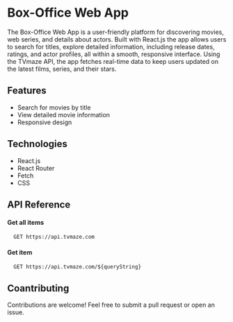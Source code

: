 # Box-Office Web App

The Box-Office Web App is a user-friendly platform for discovering movies, web series, and details about actors. Built with React.js the app allows users to search for titles, explore detailed information, including release dates, ratings, and actor profiles, all within a smooth, responsive interface. Using the TVmaze API, the app fetches real-time data to keep users updated on the latest films, series, and their stars.

## Features

- Search for movies by title
- View detailed movie information
- Responsive design

## Technologies

- React.js
- React Router
- Fetch
- CSS

## API Reference

#### Get all items

  ```http
    GET https://api.tvmaze.com
  ```

#### Get item

```http
  GET https://api.tvmaze.com/${queryString}
```

## Coantributing

Contributions are welcome! Feel free to submit a pull request or open an issue.
